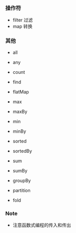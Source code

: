 
### 操作符
- filter 过滤
- map 转换

### 其他
- all
- any
- count 
- find


- flatMap


- max
- maxBy
- min
- minBy


- sorted
- sortedBy


- sum
- sumBy


- groupBy


- partition

- fold
### Note
- 注意函数式编程的传入和传出